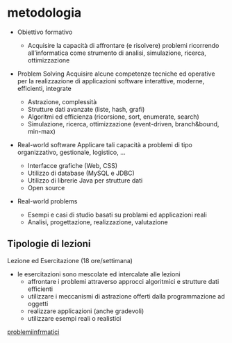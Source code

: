 # metodologia

* Obiettivo formativo
  * Acquisire la capacità di affrontare (e risolvere) problemi ricorrendo all’informatica come strumento di analisi, simulazione, ricerca, ottimizzazione

* Problem Solving
    Acquisire alcune competenze tecniche ed operative per la
    realizzazione di applicazioni software interattive,
    moderne, efficienti, integrate
  * Astrazione, complessità
  * Strutture dati avanzate (liste, hash, grafi)
  * Algoritmi ed efficienza (ricorsione, sort, enumerate, search)
  * Simulazione, ricerca, ottimizzazione (event-driven, branch&bound, min-max)

* Real-world software
    Applicare tali capacità a problemi di tipo organizzativo, gestionale, logistico, ...
  * Interfacce grafiche (Web, CSS)
  * Utilizzo di database (MySQL e JDBC)
  * Utilizzo di librerie Java per strutture dati
  * Open source

* Real-world problems
  * Esempi e casi di studio basati su problami ed applicazioni reali
  * Analisi, progettazione, realizzazione, valutazione

## Tipologie di lezioni

Lezione ed Esercitazione (18 ore/settimana)

* le esercitazioni sono mescolate ed intercalate alle lezioni
  * affrontare i problemi attraverso approcci algoritmici e strutture dati efficienti
  * utilizzare i meccanismi di astrazione offerti dalla programmazione ad oggetti
  * realizzare applicazioni (anche gradevoli)
  * utilizzare esempi reali o realistici


[problemiinfrmatici](001_ProblemiInformatici.md)